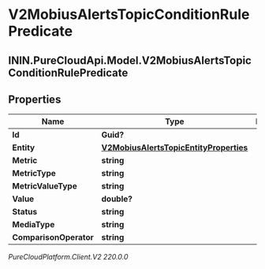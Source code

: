 # V2MobiusAlertsTopicConditionRulePredicate

## ININ.PureCloudApi.Model.V2MobiusAlertsTopicConditionRulePredicate

## Properties

|Name | Type | Description | Notes|
|------------ | ------------- | ------------- | -------------|
| **Id** | **Guid?** |  | [optional] |
| **Entity** | [**V2MobiusAlertsTopicEntityProperties**](V2MobiusAlertsTopicEntityProperties) |  | [optional] |
| **Metric** | **string** |  | [optional] |
| **MetricType** | **string** |  | [optional] |
| **MetricValueType** | **string** |  | [optional] |
| **Value** | **double?** |  | [optional] |
| **Status** | **string** |  | [optional] |
| **MediaType** | **string** |  | [optional] |
| **ComparisonOperator** | **string** |  | [optional] |



_PureCloudPlatform.Client.V2 220.0.0_
